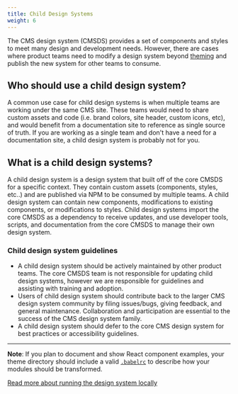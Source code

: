 ```yaml
---
title: Child Design Systems
weight: 6
---
```


The CMS design system (CMSDS) provides a set of components and styles to meet many design and development needs. However, there are cases where product teams need to modify a design system beyond [theming]({{root}}/startup/themes/) and publish the new system for other teams to consume.

## Who should use a child design system?

A common use case for child design systems is when multiple teams are working under the same CMS site. These teams would need to share custom assets and code (i.e. brand colors, site header, custom icons, etc), and would benefit from a documentation site to reference as single source of truth. If you are working as a single team and don't have a need for a documentation site, a child design system is probably not for you.

## What is a child design systems?

A child design system is a design system that built off of the core CMSDS for a specific context. They contain custom assets (components, styles, etc..) and are published via NPM to be consumed by multiple teams. A child design system can contain new components, modifications to existing components, or modifications to styles. Child design systems import the core CMSDS as a dependency to receive updates, and use developer tools, scripts, and documentation from the core CMSDS to manage their own design system.

### Child design system guidelines

- A child design system should be actively maintained by other product teams. The core CMSDS team is not responsible for updating child design systems, however we are responsible for guidelines and assisting with training and adoption.
- Users of child design system should contribute back to the larger CMS design system community by filing issues/bugs, giving feedback, and general maintenance. Collaboration and participation are essential to the success of the CMS design system family.
- A child design system should defer to the core CMS design system for best practices or accessibility guidelines.

---

**Note**: If you plan to document and show React component examples, your theme directory should include a valid [`.babelrc`](https://babeljs.io/docs/usage/babelrc/) to describe how your modules should be transformed.

[Read more about running the design system locally](https://github.com/CMSgov/design-system/blob/master/README.md#running-locally)

